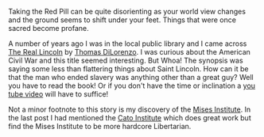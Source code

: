 Taking the Red Pill can be quite disorienting as your world view changes and the
ground seems to shift under your feet.  Things that were once sacred become
profane.

A number of years ago I was in the local public library and I came
across [The Real Lincoln](http://store.mises.org/Real-Lincoln-The-P172.aspx) by
[Thomas DiLorenzo](https://mises.org/profile/thomas-j-dilorenzo).  I was curious
about the American Civil War and this title seemed interesting.  But Whoa!  The
synopsis was saying some less than flattering things about Saint Lincoln.  How
can it be that the man who ended slavery was anything other than a great guy?
Well you have to read the book!  Or if you don't have the time or inclination a
[you tube video](https://www.youtube.com/watch?v=nbFty9nZUac) will have to
suffice!

Not a minor footnote to this story is my discovery of the
[Mises Institute](https://mises.org/).  In the last post I had mentioned the
[Cato Institute](https://www.cato.org/) which does great work but find the Mises
Institute to be more hardcore Libertarian.